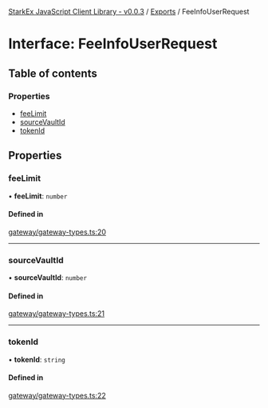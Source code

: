 [StarkEx JavaScript Client Library - v0.0.3](../README.md) / [Exports](../modules.md) / FeeInfoUserRequest

# Interface: FeeInfoUserRequest

## Table of contents

### Properties

- [feeLimit](FeeInfoUserRequest.md#feelimit)
- [sourceVaultId](FeeInfoUserRequest.md#sourcevaultid)
- [tokenId](FeeInfoUserRequest.md#tokenid)

## Properties

### feeLimit

• **feeLimit**: `number`

#### Defined in

[gateway/gateway-types.ts:20](https://github.com/starkware-industries/starkex-clientlib-js/blob/ade8477/src/lib/gateway/gateway-types.ts#L20)

---

### sourceVaultId

• **sourceVaultId**: `number`

#### Defined in

[gateway/gateway-types.ts:21](https://github.com/starkware-industries/starkex-clientlib-js/blob/ade8477/src/lib/gateway/gateway-types.ts#L21)

---

### tokenId

• **tokenId**: `string`

#### Defined in

[gateway/gateway-types.ts:22](https://github.com/starkware-industries/starkex-clientlib-js/blob/ade8477/src/lib/gateway/gateway-types.ts#L22)
